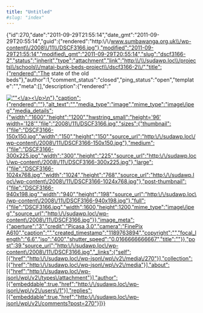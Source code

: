 ```yaml
---
title: "Untitled"
#slug: "index"
---
```


{"id":270,"date":"2011-09-29T21:55:14","date\_gmt":"2011-09-29T20:55:14","guid":{"rendered":"http:\\/\\/www.sumbawanga.org.uk\\/wp-content\\/2008\\/11\\/DSCF3166.jpg"},"modified":"2011-09-29T21:55:14","modified\_gmt":"2011-09-29T20:55:14","slug":"dscf3166-2","status":"inherit","type":"attachment","link":"http:\\/\\/sudawp.loc\\/projects\\/schools\\/matai-bunk-beds-project\\/dscf3166-2\\/","title":{"rendered":"The state of the old beds"},"author":1,"comment\_status":"closed","ping\_status":"open","template":"","meta":\[\],"description":{"rendered":"

[![\"\"](\"http:\/\/sudawp.loc\/wp-content\/2008\/11\/DSCF3166-300x225.jpg\")<\\/a><\\/p>\\n"},"caption":{"rendered":""},"alt\_text":"","media\_type":"image","mime\_type":"image\\/jpeg","media\_details":{"width":"1600","height":"1200","hwstring\_small":"height='96' width='128'","file":"2008\\/11\\/DSCF3166.jpg","sizes":{"thumbnail":{"file":"DSCF3166-150x150.jpg","width":"150","height":"150","source\_url":"http:\\/\\/sudawp.loc\\/wp-content\\/2008\\/11\\/DSCF3166-150x150.jpg"},"medium":{"file":"DSCF3166-300x225.jpg","width":"300","height":"225","source\_url":"http:\\/\\/sudawp.loc\\/wp-content\\/2008\\/11\\/DSCF3166-300x225.jpg"},"large":{"file":"DSCF3166-1024x768.jpg","width":"1024","height":"768","source\_url":"http:\\/\\/sudawp.loc\\/wp-content\\/2008\\/11\\/DSCF3166-1024x768.jpg"},"post-thumbnail":{"file":"DSCF3166-940x198.jpg","width":"940","height":"198","source\_url":"http:\\/\\/sudawp.loc\\/wp-content\\/2008\\/11\\/DSCF3166-940x198.jpg"},"full":{"file":"DSCF3166.jpg","width":1600,"height":1200,"mime\_type":"image\\/jpeg","source\_url":"http:\\/\\/sudawp.loc\\/wp-content\\/2008\\/11\\/DSCF3166.jpg"}},"image\_meta":{"aperture":"3","credit":"Picasa 3.0","camera":"FinePix A610","caption":"","created\_timestamp":"1189763894","copyright":"","focal\_length":"6.6","iso":"400","shutter\_speed":"0.0166666666667","title":""}},"post":39,"source\_url":"http:\\/\\/sudawp.loc\\/wp-content\\/2008\\/11\\/DSCF3166.jpg","\_links":{"self":\[{"href":"http:\\/\\/sudawp.loc\\/wp-json\\/wp\\/v2\\/media\\/270"}\],"collection":\[{"href":"http:\\/\\/sudawp.loc\\/wp-json\\/wp\\/v2\\/media"}\],"about":\[{"href":"http:\\/\\/sudawp.loc\\/wp-json\\/wp\\/v2\\/types\\/attachment"}\],"author":\[{"embeddable":true,"href":"http:\\/\\/sudawp.loc\\/wp-json\\/wp\\/v2\\/users\\/1"}\],"replies":\[{"embeddable":true,"href":"http:\\/\\/sudawp.loc\\/wp-json\\/wp\\/v2\\/comments?post=270"}\]}}](http:\/\/sudawp.loc\/wp-content\/2008\/11\/DSCF3166.jpg)